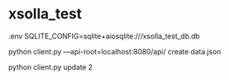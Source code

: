 # xsolla_test

.env 
SQLITE_CONFIG=sqlite+aiosqlite:///xsolla_test_db.db


python client.py —api-root=localhost:8080/api/ create data.json

python client.py update 2

